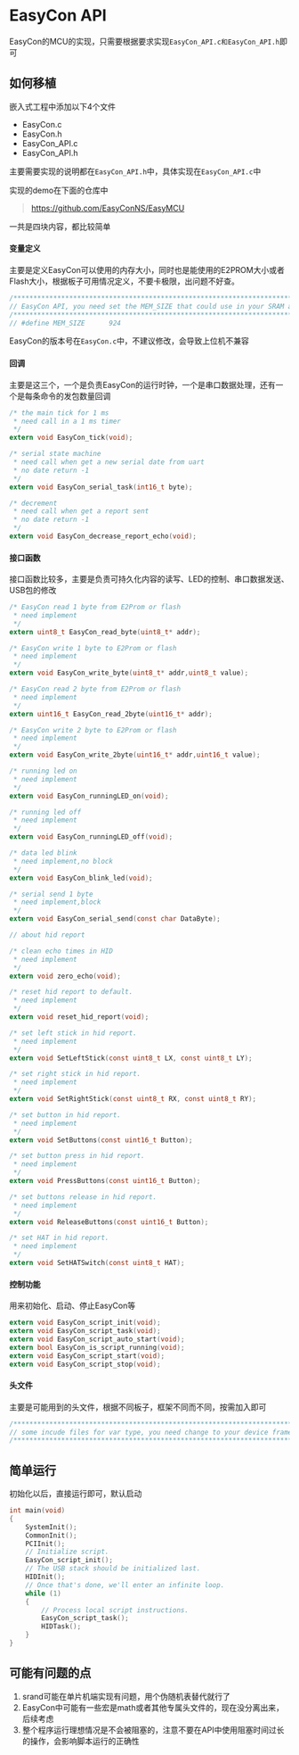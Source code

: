 # EasyCon API

EasyCon的MCU的实现，只需要根据要求实现`EasyCon_API.c和EasyCon_API.h`即可



## 如何移植

嵌入式工程中添加以下4个文件

- EasyCon.c
- EasyCon.h
- EasyCon_API.c
- EasyCon_API.h



主要需要实现的说明都在`EasyCon_API.h`中，具体实现在`EasyCon_API.c`中

实现的demo在下面的仓库中

> https://github.com/EasyConNS/EasyMCU



一共是四块内容，都比较简单

#### 变量定义

主要是定义EasyCon可以使用的内存大小，同时也是能使用的E2PROM大小或者Flash大小，根据板子可用情况定义，不要卡极限，出问题不好查。

```c
/**********************************************************************/
// EasyCon API, you need set the MEM_SIZE that could use in your SRAM and (EEPROM or Flash)
/**********************************************************************/
// #define MEM_SIZE      924
```

EasyCon的版本号在`EasyCon.c`中，不建议修改，会导致上位机不兼容



#### 回调

主要是这三个，一个是负责EasyCon的运行时钟，一个是串口数据处理，还有一个是每条命令的发包数量回调

```c
/* the main tick for 1 ms
 * need call in a 1 ms timer
 */
extern void EasyCon_tick(void);

/* serial state machine
 * need call when get a new serial date from uart
 * no date return -1
 */
extern void EasyCon_serial_task(int16_t byte);

/* decrement
 * need call when get a report sent
 * no date return -1
 */
extern void EasyCon_decrease_report_echo(void);
```



#### 接口函数

接口函数比较多，主要是负责可持久化内容的读写、LED的控制、串口数据发送、USB包的修改

```c
/* EasyCon read 1 byte from E2Prom or flash 
 * need implement
 */
extern uint8_t EasyCon_read_byte(uint8_t* addr);

/* EasyCon write 1 byte to E2Prom or flash 
 * need implement
 */
extern void EasyCon_write_byte(uint8_t* addr,uint8_t value);

/* EasyCon read 2 byte from E2Prom or flash 
 * need implement
 */
extern uint16_t EasyCon_read_2byte(uint16_t* addr);

/* EasyCon write 2 byte to E2Prom or flash 
 * need implement
 */
extern void EasyCon_write_2byte(uint16_t* addr,uint16_t value);

/* running led on
 * need implement
 */
extern void EasyCon_runningLED_on(void);

/* running led off
 * need implement
 */
extern void EasyCon_runningLED_off(void);

/* data led blink
 * need implement,no block
 */
extern void EasyCon_blink_led(void);

/* serial send 1 byte
 * need implement,block
 */
extern void EasyCon_serial_send(const char DataByte);

// about hid report

/* clean echo times in HID
 * need implement
 */
extern void zero_echo(void);

/* reset hid report to default.
 * need implement
 */
extern void reset_hid_report(void);

/* set left stick in hid report.
 * need implement
 */
extern void SetLeftStick(const uint8_t LX, const uint8_t LY);

/* set right stick in hid report.
 * need implement
 */
extern void SetRightStick(const uint8_t RX, const uint8_t RY);

/* set button in hid report.
 * need implement
 */
extern void SetButtons(const uint16_t Button);

/* set button press in hid report.
 * need implement
 */
extern void PressButtons(const uint16_t Button);

/* set buttons release in hid report.
 * need implement
 */
extern void ReleaseButtons(const uint16_t Button);

/* set HAT in hid report.
 * need implement
 */
extern void SetHATSwitch(const uint8_t HAT);
```



#### 控制功能

用来初始化、启动、停止EasyCon等

```c
extern void EasyCon_script_init(void);
extern void EasyCon_script_task(void);
extern void EasyCon_script_auto_start(void);
extern bool EasyCon_is_script_running(void);
extern void EasyCon_script_start(void);
extern void EasyCon_script_stop(void);
```



#### 头文件

主要是可能用到的头文件，根据不同板子，框架不同而不同，按需加入即可

```c
/**********************************************************************/
// some incude files for var type, you need change to your device framework files
/**********************************************************************/

```



## 简单运行

初始化以后，直接运行即可，默认启动

```c
int main(void)
{
    SystemInit();
    CommonInit();
    PCIInit();
    // Initialize script.
    EasyCon_script_init();
    // The USB stack should be initialized last.
    HIDInit();
    // Once that's done, we'll enter an infinite loop.
    while (1)
    {
        // Process local script instructions.
        EasyCon_script_task();
        HIDTask();
    }
}
```



## 可能有问题的点

1. srand可能在单片机端实现有问题，用个伪随机表替代就行了
2. EasyCon中可能有一些宏是math或者其他专属头文件的，现在没分离出来，后续考虑
3. 整个程序运行理想情况是不会被阻塞的，注意不要在API中使用阻塞时间过长的操作，会影响脚本运行的正确性